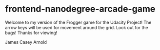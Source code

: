 frontend-nanodegree-arcade-game
===============================

Welcome to my version of the Frogger game for the Udacity Project!  The arrow keys will be used for movement around the grid.  Look out for the bugs!  Thanks for viewing!

James Casey Arnold
